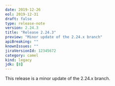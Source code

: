 ```yaml
---
date: 2019-12-26
eol: 2019-12-31
draft: false 
type: release-note
version: 2.24.3
title: "Release 2.24.3"
preview: "Minor update of the 2.24.x branch"
apiBreaking: ""
knownIssues: ""
jiraVersionId: 12345672
category: camel
kind: legacy
jdk: [8]
---
```


This release is a minor update of the 2.24.x branch.

